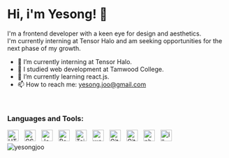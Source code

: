 <h1>Hi, i'm Yesong! 👋 </h1>

I'm a frontend developer with a keen eye for design and aesthetics. </br>
I'm currently interning at Tensor Halo and am seeking opportunities for the next phase of my growth.

- 🔭 I’m currently interning at Tensor Halo.
- 🏫 I studied web development at Tamwood College.
- 🌱 I’m currently learning react.js.
- 📫 How to reach me: yesong.joo@gmail.com



</br>

### Languages and Tools:

<img align="left" alt="HTML5" width="26px" src="https://cdn.jsdelivr.net/gh/devicons/devicon/icons/html5/html5-original.svg" style="padding-right:10px;" />
<img align="left" alt="CSS3" width="26px" src="https://cdn.jsdelivr.net/gh/devicons/devicon/icons/css3/css3-original.svg" style="padding-right:10px;" />
<img align="left" alt="JavaScript" width="26px" src="https://cdn.jsdelivr.net/gh/devicons/devicon/icons/javascript/javascript-original.svg" style="padding-right:10px;" />
<img align="left" alt="React" width="26px" src="https://cdn.jsdelivr.net/gh/devicons/devicon/icons/react/react-original.svg" style="padding-right:10px;" />
<img align="left" alt="Tailwindcss" width="26px" src="https://cdn.jsdelivr.net/gh/devicons/devicon@latest/icons/tailwindcss/tailwindcss-original.svg" style="padding-right:10px;"/>

<img align="left" alt="wordpress" width="26px"  src="https://cdn.jsdelivr.net/gh/devicons/devicon@latest/icons/wordpress/wordpress-plain.svg"  style="padding-right:10px;"/>
          
<img align="left" alt="Git" width="26px" src="https://cdn.jsdelivr.net/gh/devicons/devicon/icons/git/git-original.svg" style="padding-right:10px;" />
<img align="left" alt="GitHub" width="26px" src="https://user-images.githubusercontent.com/3369400/139447912-e0f43f33-6d9f-45f8-be46-2df5bbc91289.png" style="padding-right:10px;" />
<img align="left" alt="photoshop" width="26px"  src="https://cdn.jsdelivr.net/gh/devicons/devicon@latest/icons/photoshop/photoshop-original.svg"  style="padding-right:10px;"/>
<img align="left" alt="illustrator" width="26px"  src="https://cdn.jsdelivr.net/gh/devicons/devicon@latest/icons/illustrator/illustrator-plain.svg"  style="padding-right:10px;"/>

</br>

<p align="left"><img align="left" src="https://github-readme-stats.vercel.app/api/top-langs?username=yesongjoo&show_icons=true&locale=en&layout=compact" alt="yesongjoo" /></p>

